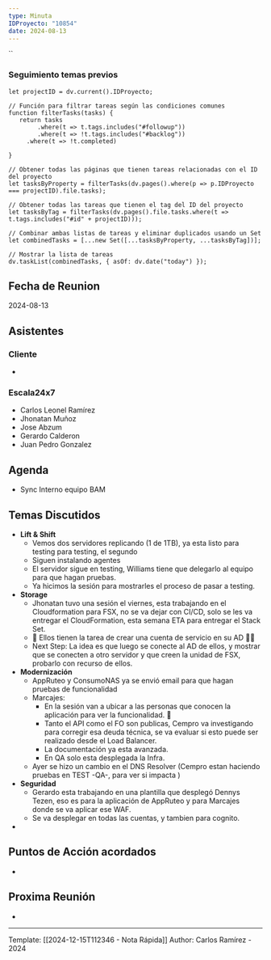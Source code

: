 ```yaml
---
type: Minuta
IDProyecto: "10854"
date: 2024-08-13
---
```


``

### Seguimiento temas previos

```dataviewjs
let projectID = dv.current().IDProyecto;

// Función para filtrar tareas según las condiciones comunes
function filterTasks(tasks) {
   return tasks
        .where(t => t.tags.includes("#followup"))
        .where(t => !t.tags.includes("#backlog"))
     .where(t => !t.completed)
        
}

// Obtener todas las páginas que tienen tareas relacionadas con el ID del proyecto
let tasksByProperty = filterTasks(dv.pages().where(p => p.IDProyecto === projectID).file.tasks);

// Obtener todas las tareas que tienen el tag del ID del proyecto
let tasksByTag = filterTasks(dv.pages().file.tasks.where(t => t.tags.includes("#id" + projectID)));

// Combinar ambas listas de tareas y eliminar duplicados usando un Set
let combinedTasks = [...new Set([...tasksByProperty, ...tasksByTag])];

// Mostrar la lista de tareas
dv.taskList(combinedTasks, { asOf: dv.date("today") });
 ```
## Fecha de Reunion
2024-08-13

## Asistentes

### Cliente
* 
### Escala24x7
- Carlos Leonel Ramírez
-  Jhonatan Muñoz
- Jose Abzum
- Gerardo Calderon
- Juan Pedro Gonzalez

## Agenda
* Sync Interno equipo BAM
## Temas Discutidos
*  **Lift & Shift**
	* Vemos dos servidores replicando (1 de 1TB), ya esta listo para testing para testing, el segundo
	* Siguen instalando agentes
	* El servidor sigue en testing, Williams tiene que delegarlo al equipo para que hagan pruebas.
	* Ya hicimos la sesión para mostrarles el proceso de pasar a testing.
* **Storage**
	* Jhonatan tuvo una sesión el viernes, esta trabajando en el Cloudformation para FSX, no se va dejar con CI/CD, solo se les va entregar el CloudFormation, esta semana ETA para entregar el Stack Set.
	* 🚩 Ellos tienen la tarea de crear una cuenta de servicio en su AD 🚩🚩
	* Next Step: La idea es que luego se conecte al AD de ellos, y mostrar que se conecten a otro servidor y que creen la unidad de FSX, probarlo con recurso de ellos.
* **Modernización**
	* AppRuteo y ConsumoNAS ya se envió email para que hagan pruebas de funcionalidad
	* Marcajes:
		* En la sesión van a ubicar a las personas que conocen la aplicación para ver la funcionalidad. 🚩
		*  Tanto el API como el FO son publicas, Cempro va investigando para corregir esa deuda técnica, se va evaluar si esto puede ser realizado desde el Load Balancer.
		* La documentación ya esta avanzada.
		* En QA solo esta desplegada la Infra.
	* Ayer se hizo un cambio en el DNS Resolver (Cempro estan haciendo pruebas en TEST -QA-, para ver si impacta )
* **Seguridad**
	* Gerardo esta trabajando en una plantilla que desplegó Dennys Tezen, eso es para la aplicación de AppRuteo y para Marcajes donde se va aplicar ese WAF.
	* Se va desplegar en todas las cuentas, y tambien para cognito.
* 

## Puntos de Acción acordados
*  

## Proxima Reunión
*   

---
Template: [[2024-12-15T112346 - Nota Rápida]]
Author: Carlos Ramírez - 2024
